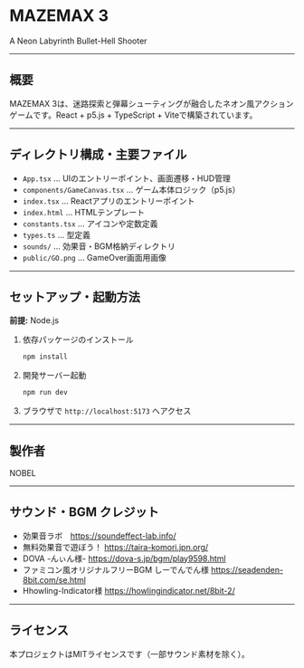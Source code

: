 # MAZEMAX 3

A Neon Labyrinth Bullet-Hell Shooter

---

## 概要

MAZEMAX 3は、迷路探索と弾幕シューティングが融合したネオン風アクションゲームです。React + p5.js + TypeScript + Viteで構築されています。

---

## ディレクトリ構成・主要ファイル

- `App.tsx` ... UIのエントリーポイント、画面遷移・HUD管理
- `components/GameCanvas.tsx` ... ゲーム本体ロジック（p5.js）
- `index.tsx` ... Reactアプリのエントリーポイント
- `index.html` ... HTMLテンプレート
- `constants.tsx` ... アイコンや定数定義
- `types.ts` ... 型定義
- `sounds/` ... 効果音・BGM格納ディレクトリ
- `public/GO.png` ... GameOver画面用画像

---

## セットアップ・起動方法

**前提:** Node.js

1. 依存パッケージのインストール
   ```bash
   npm install
   ```
2. 開発サーバー起動
   ```bash
   npm run dev
   ```
3. ブラウザで `http://localhost:5173` へアクセス

---

## 製作者

NOBEL

---

## サウンド・BGM クレジット

- 効果音ラボ　https://soundeffect-lab.info/
- 無料効果音で遊ぼう！ https://taira-komori.jpn.org/
- DOVA -んぃん様- https://dova-s.jp/bgm/play9598.html
- ファミコン風オリジナルフリーBGM しーでんでん様 https://seadenden-8bit.com/se.html
- Hhowling-Indicator様 https://howlingindicator.net/8bit-2/

---

## ライセンス

本プロジェクトはMITライセンスです（一部サウンド素材を除く）。
